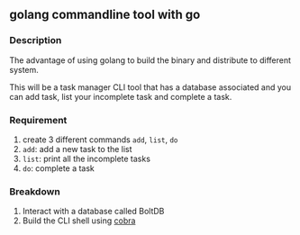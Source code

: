 ## golang commandline tool with go

### Description

The advantage of using golang to build the binary and distribute to different system.

This will be a task manager CLI tool that has a database associated and you can add task, list your incomplete task and complete a task.

### Requirement

1. create 3 different commands `add`, `list`, `do`
2. `add`: add a new task to the list
3. `list`: print all the incomplete tasks
4. `do`: complete a task

### Breakdown

1. Interact with a database called BoltDB
2. Build the CLI shell using [cobra](https://github.com/spf13/cobra)
